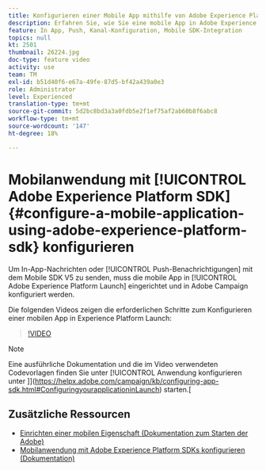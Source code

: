 ```yaml
---
title: Konfigurieren einer Mobile App mithilfe von Adobe Experience Platform SDKs
description: Erfahren Sie, wie Sie eine mobile App in Adobe Experience Platform Launch einrichten und wie Sie sie in Adobe Campaign konfigurieren.
feature: In App, Push, Kanal-Konfiguration, Mobile SDK-Integration
topics: null
kt: 2501
thumbnail: 26224.jpg
doc-type: feature video
activity: use
team: TM
exl-id: b51d40f6-e67a-49fe-87d5-bf42a439a0e3
role: Administrator
level: Experienced
translation-type: tm+mt
source-git-commit: 5d2bc8bd3a3a0fdb5e2f1ef75af2ab60b8f6abc8
workflow-type: tm+mt
source-wordcount: '147'
ht-degree: 18%

---
```


# Mobilanwendung mit [!UICONTROL Adobe Experience Platform SDK] {#configure-a-mobile-application-using-adobe-experience-platform-sdk} konfigurieren

Um In-App-Nachrichten oder [!UICONTROL Push-Benachrichtigungen] mit dem Mobile SDK V5 zu senden, muss die mobile App in [!UICONTROL Adobe Experience Platform Launch] eingerichtet und in Adobe Campaign konfiguriert werden.

Die folgenden Videos zeigen die erforderlichen Schritte zum Konfigurieren einer mobilen App in Experience Platform Launch:

>[!VIDEO](https://video.tv.adobe.com/v/26224?quality=12)

>[!NOTE]
>
>Eine ausführliche Dokumentation und die im Video verwendeten Codevorlagen finden Sie unter [!UICONTROL Anwendung konfigurieren unter ]](https://helpx.adobe.com/campaign/kb/configuring-app-sdk.html#ConfiguringyourapplicationinLaunch) starten.[

## Zusätzliche Ressourcen

* [Einrichten einer mobilen Eigenschaft (Dokumentation zum Starten der Adobe)](https://aep-sdks.gitbook.io/docs/getting-started/create-a-mobile-property)
* [Mobilanwendung mit Adobe Experience Platform SDKs konfigurieren (Dokumentation)](https://helpx.adobe.com/de/campaign/kb/configuring-app-sdk.html)
